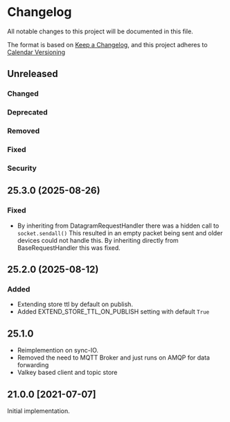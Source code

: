 
# Changelog
All notable changes to this project will be documented in this file.


The format is based on [Keep a Changelog](https://keepachangelog.com/en/1.0.0/),
and this project adheres to [Calendar Versioning](https://calver.org/)

## Unreleased



### Changed

### Deprecated

### Removed

### Fixed

### Security

## 25.3.0 (2025-08-26)

### Fixed

* By inheriting from DatagramRequestHandler there was a hidden call to `socket.sendall()`
  This resulted in an empty packet being sent and older devices could not handle this. 
  By inheriting directly from BaseRequestHandler this was fixed.


## 25.2.0 (2025-08-12)

### Added

* Extending store ttl by default on publish.
* Added EXTEND_STORE_TTL_ON_PUBLISH setting with default `True`

## 25.1.0

* Reimplemention on sync-IO. 
* Removed the need to MQTT Broker and just runs on AMQP for data forwarding
* Valkey based client and topic store

## 21.0.0 [2021-07-07]


Initial implementation.
